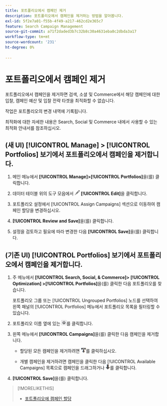 ```yaml
---
title: 포트폴리오에서 캠페인 제거
description: 포트폴리오에서 캠페인을 제거하는 방법을 알아봅니다.
exl-id: 5f2e7a01-f55b-4f49-a217-462cd2e365c7
feature: Search Campaign Management
source-git-commit: a71f2daded3b7c32b8c30a4631eba8c2dbda3a17
workflow-type: tm+mt
source-wordcount: '231'
ht-degree: 0%

---
```


# 포트폴리오에서 캠페인 제거

포트폴리오에서 캠페인을 제거하면 검색, 소셜 및 Commerce에서 해당 캠페인에 대한 입찰, 캠페인 예산 및 입찰 전략 타겟을 최적화할 수 없습니다.

작업은 포트폴리오의 변경 내역에 기록됩니다.

최적화에 대한 자세한 내용은 Search, Social 및 Commerce 내에서 사용할 수 있는 최적화 안내서를 참조하십시오.

## (새 UI) [!UICONTROL Manage] > [!UICONTROL Portfolios] 보기에서 포트폴리오에서 캠페인을 제거합니다.

1. 메인 메뉴에서 **[!UICONTROL Manage]>[!UICONTROL Portfolios]**&#x200B;을(를) 클릭합니다.

1. 데이터 테이블 위의 도구 모음에서 ![편집](/help/search-social-commerce/assets/edit.png "편집") **[!UICONTROL Edit]**&#x200B;을 클릭합니다.

1. 포트폴리오 설정<!--[portfolio settings](/help/search-social-commerce/beta-ui/manage/portfolios/portfolio-settings.md)-->에서 [!UICONTROL Assign Campaigns] 섹션으로 이동하여 캠페인 할당을 변경하십시오.

1. **[!UICONTROL Review and Save]**&#x200B;을(를) 클릭합니다.

1. 설정을 검토하고 필요에 따라 변경한 다음 **[!UICONTROL Save]**&#x200B;을(를) 클릭합니다.

## (기존 UI) [!UICONTROL Portfolios] 보기에서 포트폴리오에서 캠페인을 제거합니다.

1. 주 메뉴에서 **[!UICONTROL Search, Social, & Commerce]> [!UICONTROL Optimization] >[!UICONTROL Portfolios]**&#x200B;을(를) 클릭한 다음 포트폴리오를 찾습니다.

   포트폴리오 그룹 또는 [!UICONTROL Ungrouped Portfolios] 노드를 선택하여 왼쪽 패널의 [!UICONTROL Portfolios] 메뉴에서 포트폴리오 목록을 필터링할 수 있습니다.

1. 포트폴리오 이름 옆에 있는 ![설정 보기/편집 단추](/help/search-social-commerce/assets/settings.png "설정 보기/편집 단추")를 클릭합니다.

1. 왼쪽 메뉴에서 **[!UICONTROL Campaigns]**&#x200B;을(를) 클릭한 다음 캠페인을 제거합니다.

   * 할당된 모든 캠페인을 제거하려면 ![포트폴리오에서 모든 캠페인 제거](/help/search-social-commerce/assets/arrow-remove-all.png "포트폴리오에서 모든 캠페인 제거")를 클릭하십시오.

   * 개별 캠페인을 제거하려면 캠페인을 클릭한 다음 [!UICONTROL Available Campaigns] 목록으로 캠페인을 드래그하거나 ![포트폴리오에서 캠페인 제거](/help/search-social-commerce/assets/arrow-remove.png "포트폴리오에서 캠페인 제거")를 클릭합니다.

1. **[!UICONTROL Save]**&#x200B;을(를) 클릭합니다.

>[!MORELIKETHIS]
>
>* [포트폴리오에 캠페인 할당](/help/search-social-commerce/campaign-management/campaign-assign-to-portfolio.md)

